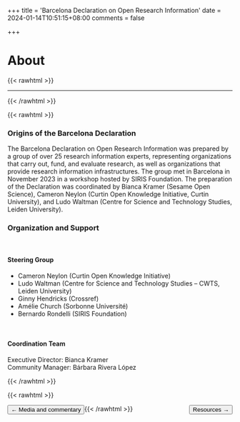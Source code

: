 +++
title = 'Barcelona Declaration on Open Research Information'
date = 2024-01-14T10:51:15+08:00
comments = false

+++

# About
{{< rawhtml >}}
<hr class="small">
{{< /rawhtml >}}

{{< rawhtml >}}
<div class="well about">
<h3>Origins of the Barcelona Declaration</h3>
<p>
The Barcelona Declaration on Open Research Information was prepared by a group of over 25 research information experts, representing organizations that carry out, fund, and evaluate research, as well as organizations that provide research information infrastructures. The group met in Barcelona in November 2023 in a workshop hosted by SIRIS Foundation. The preparation of the Declaration was coordinated by Bianca Kramer (Sesame Open Science), Cameron Neylon (Curtin Open Knowledge Initiative, Curtin University), and Ludo Waltman (Centre for Science and Technology Studies, Leiden University). 
</p>
<p>
<h3>Organization and Support</h3>
<p>&nbsp;</p>
<h4>Steering Group</h4>
<ul>
  <li>Cameron Neylon (Curtin Open Knowledge Initiative)</li>
  <li>Ludo Waltman (Centre for Science and Technology Studies – CWTS, Leiden University)</li>
  <li>Ginny Hendricks (Crossref)</li>
  <li>Amélie Church (Sorbonne Université)</li>
  <li>Bernardo Rondelli (SIRIS Foundation)</li>
</ul>

<p>&nbsp;</p>

<h4>Coordination Team</h4>
<p>
Executive Director: Bianca Kramer<br>
Community Manager: Bárbara Rivera López
</p>
</div>
{{< /rawhtml >}}

{{< rawhtml >}}

<button style="float:left" onclick="document.location='/media'">&larr; Media and commentary</button> 

<button style="float:right" onclick="document.location='/resources'">Resources &rarr;</button>

{{< /rawhtml >}}

